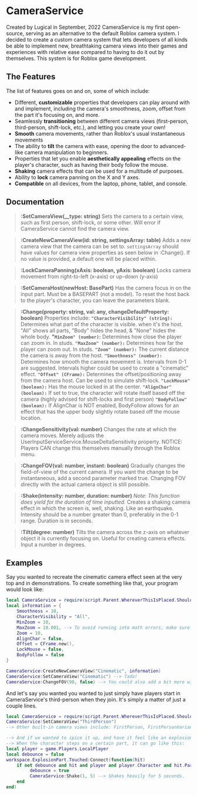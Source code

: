 # CameraService
Created by Lugical in September, 2022
CameraService is my first open-source, serving as an alternative to the default Roblox camera system. I decided to create a custom camera system that lets developers of all kinds be able to implement new, breathtaking camera views into their games and experiences with relative ease compared to having to do it out by themselves. This system is for Roblox game development. 

## The Features
The list of features goes on and on, some of which include:
* Different, **customizable** properties that developers can play around with and implement, including the camera's smoothness, zoom, offset from the part it's focusing on, and more.
* Seamlessly **transitioning** between different camera views (first-person, third-person, shift-lock, etc.), and letting you create your own!
* **Smooth** camera movements, rather than Roblox's usual instantaneous movements
* The ability to **tilt** the camera with ease, opening the door to advanced-like camera manipulation to beginners.
* Properties that let you enable **aesthetically appealing** effects on the player's character, such as having their body follow the mouse.
* **Shaking** camera effects that can be used for a multitude of purposes.
* Ability to **lock** camera panning on the X and Y axes.
* **Compatible** on all devices, from the laptop, phone, tablet, and console.

## Documentation
> **:SetCameraView(__type: string)**
    Sets the camera to a certain view, such as first person, shift-lock, or some other.
    Will error if CameraService cannot find the camera view.

   > **:CreateNewCameraView(id: string, settingsArray: table)**
    Adds a new camera view that the camera can be set to.
    `settingsArray` should have values for camera view properties as seen below in :Change().
    If no value is provided, a default one will be placed within.

   > **:LockCameraPanning(xAxis: boolean, yAxis: boolean)**
    Locks camera movement from right-to-left (x-axis) or up-down (y-axis)

   > **:SetCameraHost(newHost: BasePart)**
    Has the camera focus in on the input part. Must be a BASEPART (not a model).
    To reset the host back to the player's character, you can leave the parameters blank.

   > **:Change(property: string, val: any, changeDefaultProperty: boolean)**
    Properties include:
**`"CharacterVisibility" (string):`** Determines what part of the character is visible.
        when it's the host. "All" shows all parts, "Body" hides the head, & "None" hides the whole body.
**"`MinZoom" (number)`:** Determines how close the player can zoom in. In studs.
**`"MaxZoom" (number):`** Determines how far the player can zoom out. In studs.
**`"Zoom" (number):`** The current distance the camera is away from the host.
**`"Smoothness" (number):`** Determines how smooth the camera movement is.
Intervals from 0-1 are suggested. Intervals higher could be used to create a "cinematic" effect.
**`"Offset" (CFrame):`** Determines the offset/positioning away from the camera host.
        Can be used to simulate shift-lock.
**`"LockMouse" (boolean):`** Has the mouse locked in at the center.
		**`"AlignChar" (boolean):`** If set to true, the character will rotate itself based off the camera (highly advised for shift-locks and first person)
		**`"BodyFollow" (boolean):`** If AlignChar is NOT enabled, BodyFollow allows for an effect that has the upper body slightly rotate based off the mouse location.

   > **:ChangeSensitivity(val: number)**
    Changes the rate at which the camera moves. 
    Merely adjusts the UserInputServiceService.MouseDeltaSensitivity property. 
    NOTICE: Players CAN change this themselves manually through the Roblox menu.

   > **:ChangeFOV(val: number, instant: boolean)**
    Gradually changes the field-of-view of the current camera.
    If you want the change to be instantaneous, add a second parameter marked true. 
    Changing FOV directly with the actual camera object is still possible.

   > **:Shake(intensity: number, duration: number)** 
    *Note: This function does yield for the duration of time inputted.*
    Creates a shaking camera effect in which the screen is, well, shaking. Like an earthquake. 
    Intensity should be a number greater than 0, preferably in the 0-1 range. Duration is in seconds.

   > **:Tilt(degree: number)**
    Tilts the camera across the z-axis on whatever object it is currently focusing on. 
    Useful for creating camera effects. Input a number in degrees.


## Examples
Say you wanted to recreate the cinematic camera effect seen at the very top and in demonstrations. To create something like that, your program would look like:
```lua 
local CameraService = require(script.Parent.WhereverThisIsPlaced.ShouldBeOnTheClient)
local information = {
	Smoothness = 10,
	CharacterVisibility = "All",
	MinZoom = 10,
	MaxZoom = 10.001, --> To avoid running into math errors, make sure MaxZoom and MinZoom have a difference of at least 0.001.
	Zoom = 10,
	AlignChar = false,
	Offset = CFrame.new(),
	LockMouse = false,
	BodyFollow = false
}

CameraService:CreateNewCameraView("Cinematic", information)
CameraService:SetCameraView("Cinematic") --> Tada!
CameraService:ChangeFOV(90, false) --> You could also add a bit more with changing the FOV.
```


And let's say you wanted you wanted to just simply have players start in CameraService's third-person when they join. It's simply a matter of just a couple lines.
```lua 
local CameraService = require(script.Parent.WhereverThisIsPlaced.ShouldBeOnTheClient)
CameraService:SetCameraView("ThirdPerson")
--> Other built-in camera views include: FirstPerson, FirstPersonVariant, and ShiftLock

--> And if we wanted to spice it up, and have it feel like an explosion?
--> When the character steps on a certain part, it can go like this:
local player = game.Players.LocalPlayer
local debounce = false
workspace.ExplosionPart.Touched:Connect(function(hit)
    if not debounce and hit and player and player.Character and hit.Parent == player.Character then
         debounce = true 
         CameraService:Shake(1, 5) --> Shakes heavily for 5 seconds.
    end
end)

```